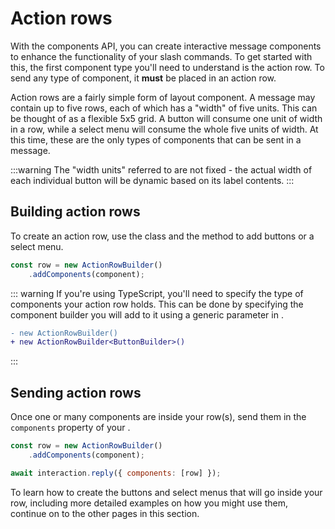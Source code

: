 # Action rows

With the components API, you can create interactive message components to enhance the functionality of your slash commands. To get started with this, the first component type you'll need to understand is the action row. To send any type of component, it **must** be placed in an action row.

Action rows are a fairly simple form of layout component. A message may contain up to five rows, each of which has a "width" of five units. This can be thought of as a flexible 5x5 grid. A button will consume one unit of width in a row, while a select menu will consume the whole five units of width. At this time, these are the only types of components that can be sent in a message.

:::warning
The "width units" referred to are not fixed - the actual width of each individual button will be dynamic based on its label contents.
:::

## Building action rows

To create an action row, use the <DocsLink section="builders" path="ActionRowBuilder:Class" /> class and the <DocsLink section="builders" path="ActionRowBuilder:Class#addComponents" type="method" /> method to add buttons or a select menu. 

```js {1-2}
const row = new ActionRowBuilder()
	.addComponents(component);
```

::: warning
If you're using TypeScript, you'll need to specify the type of components your action row holds. This can be done by specifying the component builder you will add to it using a generic parameter in <DocsLink section="builders" path="ActionRowBuilder:Class" />.

```diff
- new ActionRowBuilder()
+ new ActionRowBuilder<ButtonBuilder>()
```
:::

## Sending action rows

Once one or many components are inside your row(s), send them in the `components` property of your <DocsLink path="class/ChatInputCommandInteraction?scrollTo=reply" type="method" />.

```js {4}
const row = new ActionRowBuilder()
	.addComponents(component);

await interaction.reply({ components: [row] });
```

To learn how to create the buttons and select menus that will go inside your row, including more detailed examples on how you might use them, continue on to the other pages in this section.